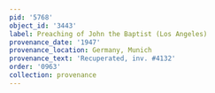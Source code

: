 ```yaml
---
pid: '5768'
object_id: '3443'
label: Preaching of John the Baptist (Los Angeles)
provenance_date: '1947'
provenance_location: Germany, Munich
provenance_text: 'Recuperated, inv. #4132'
order: '0963'
collection: provenance
---
```

